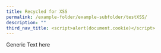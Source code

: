 ```yaml
---
title: Recycled for XSS
permalink: /example-folder/example-subfolder/testXSS/
description: ""
third_nav_title: <script>alert(document.cookie)</script>
---
```

Generic Text here